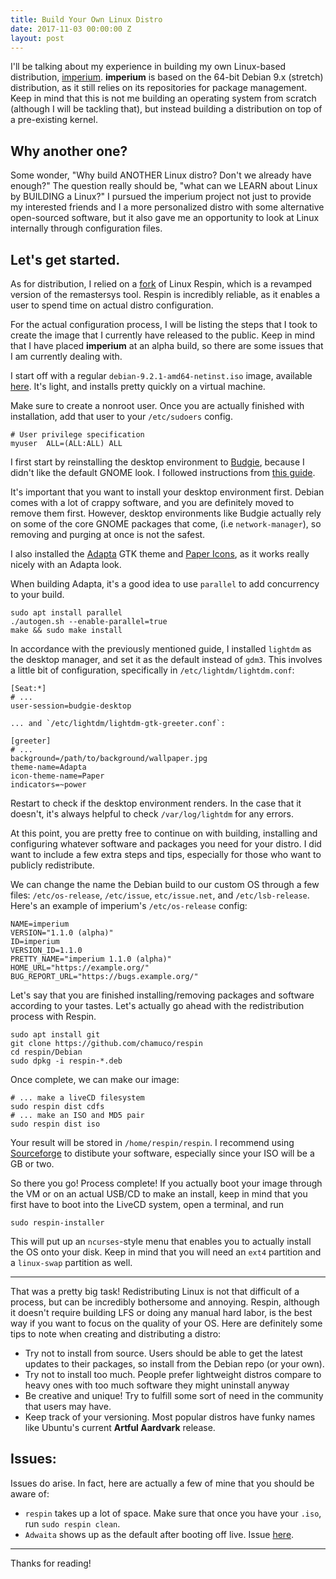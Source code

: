 ```yaml
---
title: Build Your Own Linux Distro
date: 2017-11-03 00:00:00 Z
layout: post
---
```


I'll be talking about my experience in building my own Linux-based distribution, [imperium](http://imperium.surge.sh). __imperium__ is based on the 64-bit Debian 9.x (stretch) distribution, as it still relies on its repositories for package management. Keep in mind that this is not me building an operating system from scratch (although I will be tackling that), but instead building a distribution on top of a pre-existing kernel.
<!--more-->

## Why another one?

Some wonder, "Why build ANOTHER Linux distro? Don't we already have enough?" The question really should be, "what can we LEARN about Linux by BUILDING a Linux?" I pursued the imperium project not just to provide my interested friends and I a more personalized distro with some alternative open-sourced software, but it also gave me an opportunity to look at Linux internally through configuration files.

## Let's get started.

As for distribution, I relied on a [fork](https://github.com/chamuco/respin) of Linux Respin, which is a revamped version of the remastersys tool. Respin is incredibly reliable, as it enables a user to spend time on actual distro configuration.

For the actual configuration process, I will be listing the steps that I took to create the image that I currently have released to the public. Keep in mind that I have placed __imperium__ at an alpha build, so there are some issues that I am currently dealing with.

I start off with a regular `debian-9.2.1-amd64-netinst.iso` image, available [here](https://www.debian.org/CD/netinst/). It's light, and installs pretty quickly on a virtual machine.

Make sure to create a nonroot user. Once you are actually finished with installation, add that user to your `/etc/sudoers` config.

    # User privilege specification
    myuser  ALL=(ALL:ALL) ALL

I first start by reinstalling the desktop environment to [Budgie](https://budgie-desktop.org/home/), because I didn't like the default GNOME look. I followed instructions from [this guide](https://mike632t.wordpress.com/2016/11/29/installing-budgie-desktop-on-debian-9-x-stretch/).

It's important that you want to install your desktop environment first. Debian comes with a lot of crappy software, and you are definitely moved to remove them first. However, desktop environments like Budgie actually rely on some of the core GNOME packages that come, (i.e `network-manager`), so removing and purging at once is not the safest.

I also installed the [Adapta](https://github.com/adapta-project/adapta-gtk-theme) GTK theme and [Paper Icons](https://github.com/snwh/paper-icon-theme), as it works really nicely with an Adapta look.

When building Adapta, it's a good idea to use `parallel` to add concurrency to your build.

    sudo apt install parallel
    ./autogen.sh --enable-parallel=true
    make && sudo make install

In accordance with the previously mentioned guide, I installed `lightdm` as the desktop manager, and set it as the default instead of `gdm3`. This involves a little bit of configuration, specifically in `/etc/lightdm/lightdm.conf`:

```
[Seat:*]
# ...
user-session=budgie-desktop

... and `/etc/lightdm/lightdm-gtk-greeter.conf`:

[greeter]
# ...
background=/path/to/background/wallpaper.jpg
theme-name=Adapta
icon-theme-name=Paper
indicators=~power
```

Restart to check if the desktop environment renders. In the case that it doesn't, it's always helpful to check `/var/log/lightdm` for any errors.

At this point, you are pretty free to continue on with building, installing and configuring whatever software and packages you need for your distro. I did want to include a few extra steps and tips, especially for those who want to publicly redistribute.

We can change the name the Debian build to our custom OS through a few files: `/etc/os-release`, `/etc/issue`, `etc/issue.net`, and `/etc/lsb-release`.
Here's an example of imperium's `/etc/os-release` config:

    NAME=imperium
    VERSION="1.1.0 (alpha)"
    ID=imperium
    VERSION_ID=1.1.0
    PRETTY_NAME="imperium 1.1.0 (alpha)"
    HOME_URL="https://example.org/"
    BUG_REPORT_URL="https://bugs.example.org/"

Let's say that you are finished installing/removing packages and software according to your tastes. Let's actually go ahead with the redistribution process with Respin.

    sudo apt install git
    git clone https://github.com/chamuco/respin
    cd respin/Debian
    sudo dpkg -i respin-*.deb

Once complete, we can make our image:

    # ... make a liveCD filesystem
    sudo respin dist cdfs
    # ... make an ISO and MD5 pair
    sudo respin dist iso

Your result will be stored in `/home/respin/respin`. I recommend using [Sourceforge](https://sourceforge.net) to distibute your software, especially since your ISO will be a GB or two.

So there you go! Process complete! If you actually boot your image through the VM or on an actual USB/CD to make an install, keep in mind that you first have to boot into the LiveCD system, open a terminal, and run

    sudo respin-installer

This will put up an `ncurses`-style menu that enables you to actually install the OS onto your disk. Keep in mind that you will need an `ext4` partition and a `linux-swap` partition as well.

---

That was a pretty big task! Redistributing Linux is not that difficult of a process, but can be incredibly bothersome and annoying. Respin, although it doesn't require building LFS or doing any manual hard labor, is the best way if you want to focus on the quality of your OS. Here are definitely some tips to note when creating and distributing a distro:

* Try not to install from source. Users should be able to get the latest updates to their packages, so install from the Debian repo (or your own).
* Try not to install too much. People prefer lightweight distros compare to heavy ones with too much software they might uninstall anyway
* Be creative and unique! Try to fulfill some sort of need in the community that users may have.
* Keep track of your versioning. Most popular distros have funky names like Ubuntu's current __Artful Aardvark__ release.

## Issues:

Issues do arise. In fact, here are actually a few of mine that you should be aware of:

* `respin` takes up a lot of space. Make sure that once you have your `.iso`, run `sudo respin clean`.
* `Adwaita` shows up as the default after booting off live. Issue [here](https://unix.stackexchange.com/questions/401959/how-do-i-change-the-default-gtk-and-icon-theme-on-gnome).

---

Thanks for reading!
